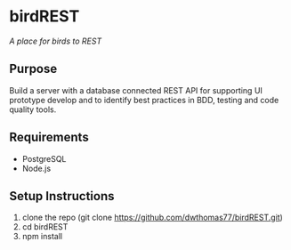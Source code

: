 # birdREST

*A place for birds to REST*

## Purpose
Build a server with a database connected REST API for supporting UI prototype develop and to identify best practices in BDD, testing and code quality tools.

## Requirements

* PostgreSQL
* Node.js

## Setup Instructions

1. clone the repo (git clone https://github.com/dwthomas77/birdREST.git)
2. cd birdREST
3. npm install